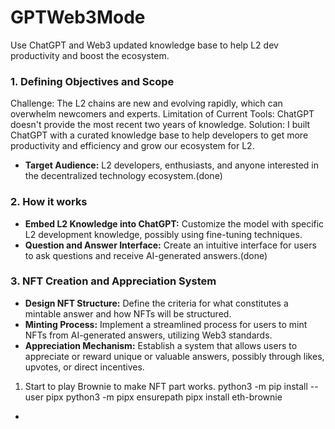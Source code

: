 # GPTWeb3Mode
Use ChatGPT and Web3 updated knowledge base to help L2 dev productivity and boost the ecosystem.

### 1. **Defining Objectives and Scope**
Challenge: The L2 chains are new and evolving rapidly, which can overwhelm newcomers and experts.
Limitation of Current Tools: ChatGPT doesn't provide the most recent two years of knowledge.
Solution: I built ChatGPT with a curated knowledge base to help developers to get more productivity and efficiency and grow our ecosystem for L2.
   - **Target Audience:** L2 developers, enthusiasts, and anyone interested in the decentralized technology ecosystem.(done)

### 2. **How it works**


   - **Embed L2 Knowledge into ChatGPT:** Customize the model with specific L2 development knowledge, possibly using fine-tuning techniques.
   - **Question and Answer Interface:** Create an intuitive interface for users to ask questions and receive AI-generated answers.(done)

### 3. **NFT Creation and Appreciation System**
   - **Design NFT Structure:** Define the criteria for what constitutes a mintable answer and how NFTs will be structured.
   - **Minting Process:** Implement a streamlined process for users to mint NFTs from AI-generated answers, utilizing Web3 standards.
   - **Appreciation Mechanism:** Establish a system that allows users to appreciate or reward unique or valuable answers, possibly through likes, upvotes, or direct incentives.


1. Start to play Brownie to make NFT part works.
python3 -m pip install --user pipx
python3 -m pipx ensurepath
pipx install eth-brownie


- 


